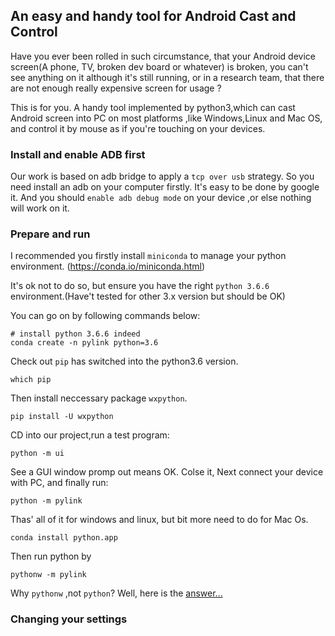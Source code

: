 ## An easy and handy tool for Android Cast and Control

Have you ever been rolled in  such circumstance, that your Android device screen(A phone, TV, broken dev board or whatever) is broken, you can't see anything on it although it's still running, or in a research team, that there are not enough really expensive screen for usage ?

This is for you. A handy tool implemented by python3,which can cast Android screen into PC on most platforms ,like Windows,Linux and Mac OS, and control it by mouse as if you're touching on your devices.

### Install and enable ADB first

Our work is based on adb bridge to apply a `tcp over usb` strategy. So you need install an adb on your computer firstly. It's easy to be done by google it.
And you should `enable adb debug mode` on your device ,or else nothing will work on it.


### Prepare and run

I recommended you firstly install `miniconda` to manage your python environment.
(https://conda.io/miniconda.html)

It's ok not to do so, but ensure you have the right `python 3.6.6` environment.(Have't tested for other 3.x version but should be OK)


You can go on by following commands below:
```
# install python 3.6.6 indeed
conda create -n pylink python=3.6
```

Check out `pip` has switched into the python3.6 version.

```
which pip
```

Then install neccessary package `wxpython`.

```
pip install -U wxpython
```
CD into our project,run a test program:

```
python -m ui
```

See a GUI window promp out means OK. Colse it, Next connect your device with PC, and finally run:
```
python -m pylink
```

Thas' all of it for windows and linux, but bit more need to do for Mac Os.

```
conda install python.app
```

Then run python by

```
pythonw -m pylink
```

Why `pythonw` ,not `python`? Well, here is the [answer...](https://stackoverflow.com/questions/43707656/how-to-use-a-framework-build-of-python-with-anaconda)

### Changing your settings



